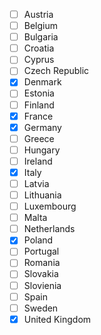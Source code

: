 - [ ] Austria
- [ ] Belgium
- [ ] Bulgaria
- [ ] Croatia
- [ ] Cyprus
- [ ] Czech Republic
- [x] Denmark
- [ ] Estonia
- [ ] Finland
- [x] France
- [x] Germany
- [ ] Greece
- [ ] Hungary
- [ ] Ireland
- [x] Italy
- [ ] Latvia
- [ ] Lithuania
- [ ] Luxembourg
- [ ] Malta
- [ ] Netherlands
- [x] Poland
- [ ] Portugal
- [ ] Romania
- [ ] Slovakia
- [ ] Slovienia
- [ ] Spain
- [ ] Sweden
- [x] United Kingdom
